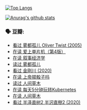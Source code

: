[![Top Langs](https://github-readme-stats.vercel.app/api/top-langs/?username=w940853815)](https://github.com/anuraghazra/github-readme-stats)

[![Anurag's github stats](https://github-readme-stats.vercel.app/api?username=w940853815)](https://github.com/anuraghazra/github-readme-stats)

### 🗣 豆瓣:

<!-- DOUBAN-ACTIVITIES:START -->
- [看过 雾都孤儿 Oliver Twist‎ (2005)](https://www.douban.com/doubanapp/dispatch?uri=/status/3211970890/)
- [在读 爱上单片机（第4版）](https://www.douban.com/doubanapp/dispatch?uri=/status/3211284471/)
- [在读 叙事经济学](https://www.douban.com/doubanapp/dispatch?uri=/status/3211155294/)
- [读过 雾都孤儿](https://www.douban.com/doubanapp/dispatch?uri=/status/3211153860/)
- [看过 金刚川‎ (2020)](https://www.douban.com/doubanapp/dispatch?uri=/status/3210528830/)
- [在读 上帝掷骰子吗](https://www.douban.com/doubanapp/dispatch?uri=/status/3208522580/)
- [读过 人间草木](https://www.douban.com/doubanapp/dispatch?uri=/status/3208522022/)
- [在读 每天5分钟玩转Kubernetes](https://www.douban.com/doubanapp/dispatch?uri=/status/3206557714/)
- [在读 人间草木](https://www.douban.com/doubanapp/dispatch?uri=/status/3203589241/)
- [看过 半泽直树2 半沢直樹2‎ (2020)](https://www.douban.com/doubanapp/dispatch?uri=/status/3203229166/)
<!-- DOUBAN-ACTIVITIES:END -->
<!--
**w940853815/w940853815** is a ✨ _special_ ✨ repository because its `README.md` (this file) appears on your GitHub profile.

Here are some ideas to get you started:

- 🔭 I’m currently working on ...
- 🌱 I’m currently learning ...
- 👯 I’m looking to collaborate on ...
- 🤔 I’m looking for help with ...
- 💬 Ask me about ...
- 📫 How to reach me: ...
- 😄 Pronouns: ...
- ⚡ Fun fact: ...
-->
